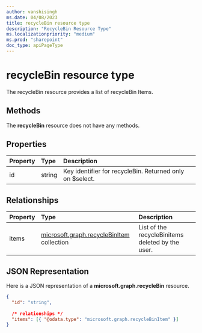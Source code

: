 ```yaml
---
author: vanshisingh
ms.date: 04/08/2023
title: recycleBin resource type
description: "RecycleBin Resource Type"
ms.localizationpriority: "medium"
ms.prod: "sharepoint"
doc_type: apiPageType
---
```

# recycleBin resource type

The recycleBin resource provides a list of recycleBin Items.

## Methods

The **recycleBin** resource does not have any methods.

## Properties

| Property | Type                                         | Description
|:-------- |:-------------------------------------------- |:-----------------------------------------------
| id       | string                                       | Key identifier for recycleBin. Returned only on $select.

## Relationships

| Property     | Type                                          | Description
|:------------ |:--------------------------------------------- |:-----------------------------------------------
| items        | [microsoft.graph.recycleBinItem](recycleBinItem.md) collection | List of the recycleBinitems deleted by the user.

## JSON Representation

Here is a JSON representation of a **microsoft.graph.recycleBin** resource.

<!-- {
"blockType": "resource",
"keyProperty": "id",
"@odata.type": "microsoft.graph.recycleBin",
"optionalProperties": []
}-->

```json
{
  "id": "string",
  
  /* relationships */
  "items": [{ "@odata.type": "microsoft.graph.recycleBinItem" }]
}
```

<!-- {
"type": "#page.annotation",
"createdBy": "API Clinic",
"section": "documentation"
}-->
